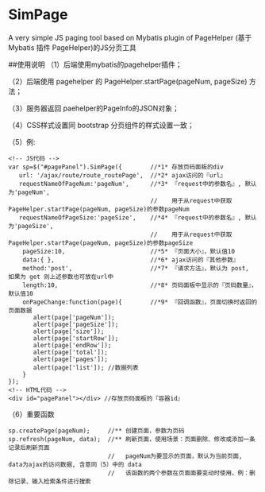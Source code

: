 # SimPage

A very simple JS paging tool based on Mybatis plugin of PageHelper (基于Mybatis 插件 PageHelper)的JS分页工具

##使用说明
（1）后端使用mybatis的pagehelper插件；

（2）后端使用 pagehelper 的 PageHelper.startPage(pageNum, pageSize) 方法；

（3）服务器返回 paehelper的PageInfo的JSON对象；

（4）CSS样式设置同 bootstrap 分页组件的样式设置一致；

（5）例:

    <!-- JS代码 -->
    var sp=$("#pagePanel").SimPage({        //*1* 存放页码面板的div
       url: '/ajax/route/route_routePage',  //*2* ajax访问的『url』 
       requestNameOfPageNum:'pageNum',      //*3* 『request中的参数名』, 默认为'pageNum', 
                                            //	  用于从request中获取PageHelper.startPage(pageNum, pageSize)的参数pageNum 
       requestNameOfPageSize:'pageSize',    //*4* 『request中的参数名』, 默认为'pageSize', 
                                            //	  用于从request中获取PageHelper.startPage(pageNum, pageSize)的参数pageSize 
        pageSize:10,                        //*5* 『页面大小』，默认值10
        data:{ },                           //*6* ajax访问的『其他参数』
        method:'post',                      //*7* 『请求方法』，默认为 post, 如果为 get 则上述参数也可放在url中 
        length:10,                          //*8* 页码面板中显示的『页码数量』，默认值10
        onPageChange:function(page){        //*9* 『回调函数』，页面切换时返回的页面数据
           alert(page['pageNum']);
           alert(page['pageSize']);
           alert(page['size']);
           alert(page['startRow']);
           alert(page['endRow']);
           alert(page['total']);
           alert(page['pages']);
           alert(page['list']); //数据列表
        }
    });
    <!-- HTML代码 -->
    <div id="pagePanel"></div> //存放页码面板的『容器id』 
    
（6）重要函数

    sp.createPage(pageNum);     //** 创建页面，参数为页码
    sp.refresh(pageNum, data);  //** 刷新页面，使用场景：页面删除、修改或添加一条记录后刷新页面
                                //   pageNum为要显示的页面，默认为当前页面, data为ajax的访问数据, 含意同（5）中的 data
                                //   该函数的两个参数在页面面要变动时使用，例：删除记录、输入检索条件进行搜索 
